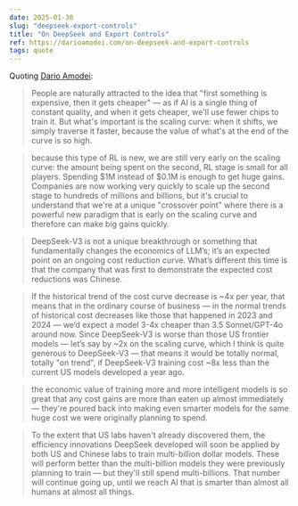 ```yaml
---
date: 2025-01-30
slug: "deepseek-export-controls"
title: "On DeepSeek and Export Controls"
ref: https://darioamodei.com/on-deepseek-and-export-controls
tags: quote
---
```


Quoting [Dario Amodei](https://darioamodei.com/on-deepseek-and-export-controls):

> People are naturally attracted to the idea that "first something is expensive, then it gets cheaper" — as if AI is a single thing of constant quality, and when it gets cheaper, we'll use fewer chips to train it. But what's important is the scaling curve: when it shifts, we simply traverse it faster, because the value of what's at the end of the curve is so high.

> because this type of RL is new, we are still very early on the scaling curve: the amount being spent on the second, RL stage is small for all players. Spending $1M instead of $0.1M is enough to get huge gains. Companies are now working very quickly to scale up the second stage to hundreds of millions and billions, but it's crucial to understand that we're at a unique "crossover point" where there is a powerful new paradigm that is early on the scaling curve and therefore can make big gains quickly.

> DeepSeek-V3 is not a unique breakthrough or something that fundamentally changes the economics of LLM’s; it’s an expected point on an ongoing cost reduction curve. What’s different this time is that the company that was first to demonstrate the expected cost reductions was Chinese.

> If the historical trend of the cost curve decrease is ~4x per year, that means that in the ordinary course of business — in the normal trends of historical cost decreases like those that happened in 2023 and 2024 — we’d expect a model 3-4x cheaper than 3.5 Sonnet/GPT-4o around now. Since DeepSeek-V3 is worse than those US frontier models — let’s say by ~2x on the scaling curve, which I think is quite generous to DeepSeek-V3 — that means it would be totally normal, totally "on trend", if DeepSeek-V3 training cost ~8x less than the current US models developed a year ago.

> the economic value of training more and more intelligent models is so great that any cost gains are more than eaten up almost immediately — they're poured back into making even smarter models for the same huge cost we were originally planning to spend.

> To the extent that US labs haven't already discovered them, the efficiency innovations DeepSeek developed will soon be applied by both US and Chinese labs to train multi-billion dollar models. These will perform better than the multi-billion models they were previously planning to train — but they'll still spend multi-billions. That number will continue going up, until we reach AI that is smarter than almost all humans at almost all things.
